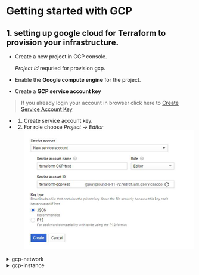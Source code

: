 # Getting started with GCP

## 1. setting up google cloud for Terraform to provision your infrastructure.

* Create a new project in GCP console. 

  *Project Id* requried for provision gcp.

* Enable the **Google compute engine** for the project.

* Create a **GCP service account key** 

> If you already login your account in browser click here to [Create Service Account Key](https://console.cloud.google.com/apis/credentials/serviceaccountkey)

* 1. Create service account key.
* 2. For role choose *Project -> Editor*
![alt](https://github.com/sada498/Terraform/blob/main/GCP/img/service%20account%20details.JPG)

<details><summary>gcp-network</summary>
<p>

## 1. add the your path *.jason* key to cedentials in **provider**

## 2.Initialize the Terraform

    terraform init

## 3. you can validate your configuration 

    teraform validate

## 4. Apply the gcp infrastructure

    terraform apply

> all the configuration as expected youm can enter yes to build your infrastructure

## 5. check the infrastructure

    terraform show

![alt](https://github.com/sada498/Terraform/blob/main/GCP/img/gcpnetworkresult.JPG)

</p>
</details>

<details><summary>gcp-instance</summary>
<p>

# Configure the  

## 1.Initialize the Terraform

    terraform init

## 2. you can validate your configuration 

    teraform validate

## 3. Apply the gcp infrastructure

    terraform apply

> all the configuration as expected youm can enter yes to build your infrastructure

## 4. check the infrastructure

    terraform show

![]()

**you try to uncomment for the image for instance to checkthe redeploy the gcp infrastructure**

    boot_disk {
    initialize_params {
    
    # image = "debian-cloud/debian-9"
    image = "cos-cloud/cos-stable"
        }
    }

</p>
</details>